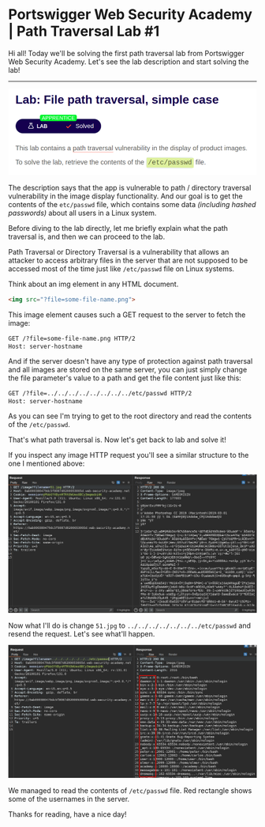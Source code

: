 # Portswigger Web Security Academy | Path Traversal Lab #1

Hi all! Today we'll be solving the first path traversal lab from Portswigger Web Security Academy. Let's see the lab description and start solving the lab!

---

![Lab Desc](./images/path-travesal-1-lab-desc.png)

The description says that the app is vulnerable to path / directory traversal vulnerability in the image display functionality. And our goal is to get the contents of the `etc/passwd` file, which contains some data *(including hashed passwords)* about all users in a Linux system.

Before diving to the lab directly, let me briefly explain what the path traversal is, and then we can proceed to the lab.

Path Traversal or Directory Traversal is a vulnerability that allows an attacker to access arbitrary files in the server that are not supposed to be accessed most of the time just like `/etc/passwd` file on Linux systems.

Think about an img element in any HTML document.

```html
<img src="?file=some-file-name.png">
```

This image element causes such a GET request to the server to fetch the image:

```http
GET /?file=some-file-name.png HTTP/2
Host: server-hostname
```

And if the server doesn't have any type of protection against path traversal and all images are stored on the same server, you can just simply change the file parameter's value to a path and get the file content just like this:

```http
GET /?file=../../../../../../../../etc/passwd HTTP/2
Host: server-hostname
```

As you can see I'm trying to get to the root directory and read the contents of the `/etc/passwd`.

That's what path traversal is. Now let's get back to lab and solve it!

If you inspect any image HTTP request you'll see a similar structure to the one I mentioned above:

![Image Request](./images/path-travesal-1-image-request.png)

Now what I'll do is change `51.jpg` to `../../../../../../../etc/passwd` and resend the request. Let's see what'll happen.

![Altered Request](./images/path-travesal-1-altered-request.png)

We managed to read the contents of `/etc/passwd` file. Red rectangle shows some of the usernames in the server.

Thanks for reading, have a nice day!